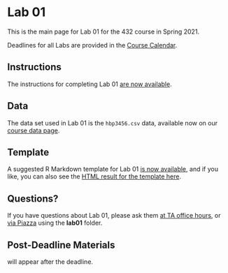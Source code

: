 # Lab 01 

This is the main page for Lab 01 for the 432 course in Spring 2021.

Deadlines for all Labs are provided in the [Course Calendar](https://thomaselove.github.io/432/calendar.html).

## Instructions

The instructions for completing Lab 01 [are now available](https://github.com/THOMASELOVE/432-2021/blob/master/labs/lab01/lab01_instructions.md).

## Data

The data set used in Lab 01 is the `hbp3456.csv` data, available now on our [course data page](https://github.com/THOMASELOVE/432-data).

## Template

A suggested R Markdown template for Lab 01 [is now available](https://github.com/THOMASELOVE/432-2021/blob/master/labs/lab01/lab01_template.Rmd), and if you like, you can also see the [HTML result for the template here](https://rpubs.com/TELOVE/lab01-template-432-2021).

## Questions?

If you have questions about Lab 01, please ask them [at TA office hours](https://thomaselove.github.io/432/contact.html), or [via Piazza](https://piazza.com/case/spring2021/pqhs432) using the **lab01** folder.

## Post-Deadline Materials

will appear after the deadline.
